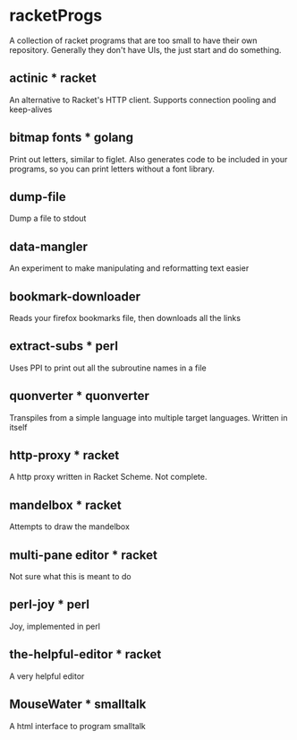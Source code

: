 # racketProgs
A collection of racket programs that are too small to have their own repository.  Generally they don't have UIs, the just start and do something.

## actinic * racket

An alternative to Racket's HTTP client.  Supports connection pooling and keep-alives

## bitmap fonts * golang

Print out letters, similar to figlet.  Also generates code to be included in your programs, so you can print letters without a font library.

## dump-file

Dump a file to stdout

## data-mangler

An experiment to make manipulating and reformatting text easier

## bookmark-downloader

Reads your firefox bookmarks file, then downloads all the links

## extract-subs * perl

Uses PPI to print out all the subroutine names in a file

## quonverter * quonverter

Transpiles from a simple language into multiple target languages.  Written in itself

## http-proxy * racket

A http proxy written in Racket Scheme.  Not complete.

## mandelbox * racket

Attempts to draw the mandelbox

## multi-pane editor * racket

Not sure what this is meant to do

## perl-joy * perl

Joy, implemented in perl

## the-helpful-editor * racket

A very helpful editor

## MouseWater * smalltalk

A html interface to program smalltalk

